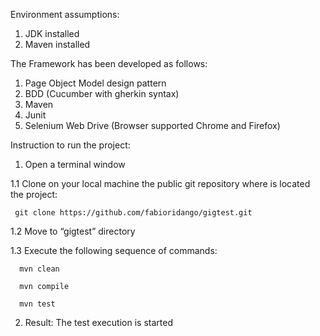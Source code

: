 Environment assumptions:
1. JDK installed
2. Maven installed

The Framework has been developed as follows:

1. Page Object Model design pattern
2. BDD (Cucumber with gherkin syntax)
3. Maven
4. Junit
5. Selenium Web Drive (Browser supported Chrome and Firefox)

Instruction to run the project:

1. Open a terminal window

 1.1 Clone on your local machine the public git repository where is located the project:

     git clone https://github.com/fabioridango/gigtest.git
   
 1.2  Move to “gigtest” directory
  
 1.3  Execute the following sequence of commands: 

      mvn clean
       
      mvn compile

      mvn test

2. Result: The test execution is started

